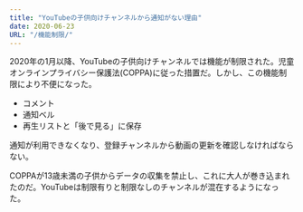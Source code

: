 ```yaml
---
title: "YouTubeの子供向けチャンネルから通知がない理由"
date: 2020-06-23
URL: "/機能制限/"
---
```


2020年の1月以降、YouTubeの子供向けチャンネルでは機能が制限された。児童オンラインプライバシー保護法(COPPA)に従った措置だ。しかし、この機能制限により不便になった。<!--more-->

 - コメント
 - 通知ベル
 - 再生リストと「後で見る」に保存

通知が利用できなくなり、登録チャンネルから動画の更新を確認しなければならない。

COPPAが13歳未満の子供からデータの収集を禁止し、これに大人が巻き込まれたのだ。YouTubeは制限有りと制限なしのチャンネルが混在するようになった。